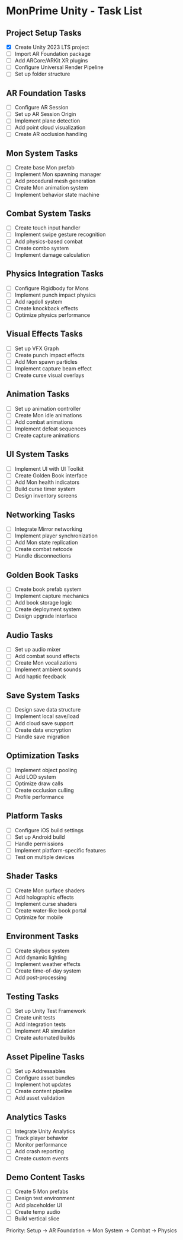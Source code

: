 # MonPrime Unity - Task List

## Project Setup Tasks
- [x] Create Unity 2023 LTS project
- [ ] Import AR Foundation package
- [ ] Add ARCore/ARKit XR plugins  
- [ ] Configure Universal Render Pipeline
- [ ] Set up folder structure

## AR Foundation Tasks
- [ ] Configure AR Session
- [ ] Set up AR Session Origin
- [ ] Implement plane detection
- [ ] Add point cloud visualization
- [ ] Create AR occlusion handling

## Mon System Tasks
- [ ] Create base Mon prefab
- [ ] Implement Mon spawning manager
- [ ] Add procedural mesh generation
- [ ] Create Mon animation system
- [ ] Implement behavior state machine

## Combat System Tasks
- [ ] Create touch input handler
- [ ] Implement swipe gesture recognition
- [ ] Add physics-based combat
- [ ] Create combo system
- [ ] Implement damage calculation

## Physics Integration Tasks
- [ ] Configure Rigidbody for Mons
- [ ] Implement punch impact physics
- [ ] Add ragdoll system
- [ ] Create knockback effects
- [ ] Optimize physics performance

## Visual Effects Tasks
- [ ] Set up VFX Graph
- [ ] Create punch impact effects
- [ ] Add Mon spawn particles
- [ ] Implement capture beam effect
- [ ] Create curse visual overlays

## Animation Tasks
- [ ] Set up animation controller
- [ ] Create Mon idle animations
- [ ] Add combat animations
- [ ] Implement defeat sequences
- [ ] Create capture animations

## UI System Tasks
- [ ] Implement UI with UI Toolkit
- [ ] Create Golden Book interface
- [ ] Add Mon health indicators
- [ ] Build curse timer system
- [ ] Design inventory screens

## Networking Tasks
- [ ] Integrate Mirror networking
- [ ] Implement player synchronization
- [ ] Add Mon state replication
- [ ] Create combat netcode
- [ ] Handle disconnections

## Golden Book Tasks
- [ ] Create book prefab system
- [ ] Implement capture mechanics
- [ ] Add book storage logic
- [ ] Create deployment system
- [ ] Design upgrade interface

## Audio Tasks
- [ ] Set up audio mixer
- [ ] Add combat sound effects
- [ ] Create Mon vocalizations
- [ ] Implement ambient sounds
- [ ] Add haptic feedback

## Save System Tasks
- [ ] Design save data structure
- [ ] Implement local save/load
- [ ] Add cloud save support
- [ ] Create data encryption
- [ ] Handle save migration

## Optimization Tasks
- [ ] Implement object pooling
- [ ] Add LOD system
- [ ] Optimize draw calls
- [ ] Create occlusion culling
- [ ] Profile performance

## Platform Tasks
- [ ] Configure iOS build settings
- [ ] Set up Android build
- [ ] Handle permissions
- [ ] Implement platform-specific features
- [ ] Test on multiple devices

## Shader Tasks
- [ ] Create Mon surface shaders
- [ ] Add holographic effects
- [ ] Implement curse shaders
- [ ] Create water-like book portal
- [ ] Optimize for mobile

## Environment Tasks
- [ ] Create skybox system
- [ ] Add dynamic lighting
- [ ] Implement weather effects
- [ ] Create time-of-day system
- [ ] Add post-processing

## Testing Tasks
- [ ] Set up Unity Test Framework
- [ ] Create unit tests
- [ ] Add integration tests
- [ ] Implement AR simulation
- [ ] Create automated builds

## Asset Pipeline Tasks
- [ ] Set up Addressables
- [ ] Configure asset bundles
- [ ] Implement hot updates
- [ ] Create content pipeline
- [ ] Add asset validation

## Analytics Tasks
- [ ] Integrate Unity Analytics
- [ ] Track player behavior
- [ ] Monitor performance
- [ ] Add crash reporting
- [ ] Create custom events

## Demo Content Tasks
- [ ] Create 5 Mon prefabs
- [ ] Design test environment
- [ ] Add placeholder UI
- [ ] Create temp audio
- [ ] Build vertical slice

Priority: Setup → AR Foundation → Mon System → Combat → Physics